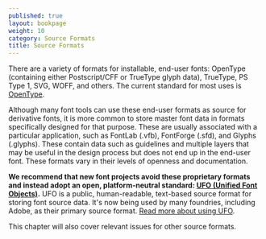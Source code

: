 ```yaml
---
published: true
layout: bookpage
weight: 10
category: Source Formats
title: Source Formats
---
```


There are a variety of formats for installable, end-user fonts: OpenType (containing either Postscript/CFF or TrueType glyph data), TrueType, PS Type 1, SVG, WOFF, and others. The current standard for most uses is [OpenType].

Although many font tools can use these end-user formats as source for derivative fonts, it is more common to store master font data in formats specifically designed for that purpose. These are usually associated with a particular application, such as FontLab (.vfb), FontForge (.sfd), and Glyphs (.glyphs). These contain data such as guidelines and multiple layers that may be useful in the design process but does not end up in the end-user font. These formats vary in their levels of openness and documentation.

**We recommend that new font projects avoid these proprietary formats and instead adopt an open, platform-neutral standard: [UFO (Unified Font Objects)][UFO].** UFO is a public, human-readable, text-based source format for storing font source data. It's now being used by many foundries, including Adobe, as their primary source format. [Read more about using UFO](UFO.html).

This chapter will also cover relevant issues for other source formats.

[OpenType]: https://en.wikipedia.org/wiki/OpenType
[UFO]: http://unifiedfontobject.org/
